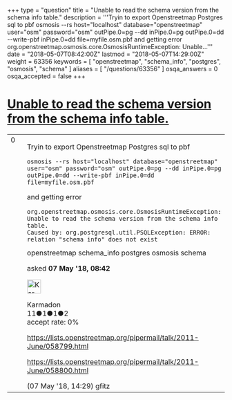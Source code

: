 +++
type = "question"
title = "Unable to read the schema version from the schema info table."
description = '''Tryin to export Openstreetmap Postgres sql to pbf osmosis --rs host=&quot;localhost&quot; database=&quot;openstreetmap&quot; user=&quot;osm&quot; password=&quot;osm&quot; outPipe.0=pg --dd inPipe.0=pg outPipe.0=dd --write-pbf inPipe.0=dd file=myfile.osm.pbf  and getting error  org.openstreetmap.osmosis.core.OsmosisRuntimeException: Unable...'''
date = "2018-05-07T08:42:00Z"
lastmod = "2018-05-07T14:29:00Z"
weight = 63356
keywords = [ "openstreetmap", "schema_info", "postgres", "osmosis", "schema" ]
aliases = [ "/questions/63356" ]
osqa_answers = 0
osqa_accepted = false
+++

<div class="headNormal">

# [Unable to read the schema version from the schema info table.](/questions/63356/unable-to-read-the-schema-version-from-the-schema-info-table)

</div>

<div id="main-body">

<div id="askform">

<table id="question-table" style="width:100%;">
<colgroup>
<col style="width: 50%" />
<col style="width: 50%" />
</colgroup>
<tbody>
<tr>
<td style="width: 30px; vertical-align: top"><div class="vote-buttons">
<span id="post-63356-upvote" class="ajax-command post-vote up" rel="nofollow" title="I like this post (click again to cancel)"> </span>
<div id="post-63356-score" class="post-score" title="current number of votes">
0
</div>
<span id="post-63356-downvote" class="ajax-command post-vote down" rel="nofollow" title="I dont like this post (click again to cancel)"> </span> <span id="favorite-mark" class="ajax-command favorite-mark" rel="nofollow" title="mark/unmark this question as favorite (click again to cancel)"> </span>
<div id="favorite-count" class="favorite-count">
&#10;</div>
</div></td>
<td><div id="item-right">
<div class="question-body">
<p>Tryin to export Openstreetmap Postgres sql to pbf</p>
<pre><code>osmosis --rs host=&quot;localhost&quot; database=&quot;openstreetmap&quot; user=&quot;osm&quot; password=&quot;osm&quot; outPipe.0=pg --dd inPipe.0=pg outPipe.0=dd --write-pbf inPipe.0=dd file=myfile.osm.pbf</code></pre>
<p>and getting error</p>
<pre><code>org.openstreetmap.osmosis.core.OsmosisRuntimeException: Unable to read the schema version from the schema info table.
Caused by: org.postgresql.util.PSQLException: ERROR: relation &quot;schema_info&quot; does not exist</code></pre>
</div>
<div id="question-tags" class="tags-container tags">
<span class="post-tag tag-link-openstreetmap" rel="tag" title="see questions tagged &#39;openstreetmap&#39;">openstreetmap</span> <span class="post-tag tag-link-schema_info" rel="tag" title="see questions tagged &#39;schema_info&#39;">schema_info</span> <span class="post-tag tag-link-postgres" rel="tag" title="see questions tagged &#39;postgres&#39;">postgres</span> <span class="post-tag tag-link-osmosis" rel="tag" title="see questions tagged &#39;osmosis&#39;">osmosis</span> <span class="post-tag tag-link-schema" rel="tag" title="see questions tagged &#39;schema&#39;">schema</span>
</div>
<div id="question-controls" class="post-controls">
&#10;</div>
<div class="post-update-info-container">
<div class="post-update-info post-update-info-user">
<p>asked <strong>07 May '18, 08:42</strong></p>
<img src="https://secure.gravatar.com/avatar/876a2d7a65b56435df43e3ee4eb41d1c?s=32&amp;d=identicon&amp;r=g" class="gravatar" width="32" height="32" alt="Karmadon&#39;s gravatar image" />
<p><span>Karmadon</span><br />
<span class="score" title="11 reputation points">11</span><span title="1 badges"><span class="badge1">●</span><span class="badgecount">1</span></span><span title="1 badges"><span class="silver">●</span><span class="badgecount">1</span></span><span title="2 badges"><span class="bronze">●</span><span class="badgecount">2</span></span><br />
<span class="accept_rate" title="Rate of the user&#39;s accepted answers">accept rate:</span> <span title="Karmadon has no accepted answers">0%</span></p>
</div>
</div>
<div id="comments-container-63356" class="comments-container">
<span id="63364"></span>
<div id="comment-63364" class="comment">
<div id="post-63364-score" class="comment-score">
&#10;</div>
<div class="comment-text">
<p><a href="https://lists.openstreetmap.org/pipermail/talk/2011-June/058799.html">https://lists.openstreetmap.org/pipermail/talk/2011-June/058799.html</a></p>
<p><a href="https://lists.openstreetmap.org/pipermail/talk/2011-June/058800.html">https://lists.openstreetmap.org/pipermail/talk/2011-June/058800.html</a></p>
</div>
<div id="comment-63364-info" class="comment-info">
<span class="comment-age">(07 May '18, 14:29)</span> <span class="comment-user userinfo">gfitz</span>
</div>
</div>
</div>
<div id="comment-tools-63356" class="comment-tools">
&#10;</div>
<div class="clear">
&#10;</div>
<div id="comment-63356-form-container" class="comment-form-container">
&#10;</div>
<div class="clear">
&#10;</div>
</div></td>
</tr>
</tbody>
</table>

</div>

</div>

